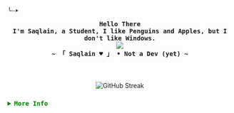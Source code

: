 <!-- Saqlain's  GitHub Profile -->
<div align="justify">

<!-- Profile -->
<p align="left"><strong><samp>╰┈➤</samp></strong></p>
  <p align="center">
    <samp>
      <b>
        Hello There
      <br>
        I'm Saqlain, a Student, I like Penguins and Apples, but I don't like Windows.
      </b>
      <br>
      <span align="center">
        <image src="https://readme-typing-svg.herokuapp.com?font=Grandstander&pause=1000&color=7FF73F&center=true&vCenter=true&random=false&width=435&lines=Coding+for+the+perfect+blend+of+beauty!;++++Codifica+per+la+bellezza+perfetta!">
      </span>
      <br>
      <b>
        ~ 「 Saqlain ♥ 」 • Not a Dev (yet) ~
      </b>
    </samp>
  </p>

<br>

###

<div align="center">
  <img src="https://streak-stats.demolab.com?user=notsaqlain&theme=transparent&locale=it" alt="GitHub Streak"  />
  <!-- <img src="https://streak-stats.demolab.com?user=notsaqlain&theme=blux&locale=it" alt="GitHub Streak"  /> -->
</div>

###

<details>
<summary style="color:green"><samp><b>More Info</b></samp></summary>

<h2></h2><br>

<!-- Contact Me -->
<p align="center">
  <samp>  
    You can reach me at [<a href="mailto:iamnotsaqlain@gmail.com?subject=README.md%20@GITHUB/NotSaqlain">e-mail</a>]
  </samp>
</p>

<h2></h2><br>

<!-- Profile Views Badge -->
<p align="center">
  <samp>
  <a href="#--------">
    <img src="https://komarev.com/ghpvc/?username=rxyhn&label=Profile+Views&color=grey" alt="profile views" /> 
  </a>
  </samp>
</p>

<!-- Github Trophy -->
<div align="center">
  <table>
    <tr>
      <td><a href="#--------"><img align="center" alt="GitHub Trophy" src="https://github-trophies.vercel.app/?username=NotSaqlain&rank=SECRET,SSS,SS,S,AAA,AA,A&row=2&column=3&margin-w=15&margin-h=15&no-frame=true&theme=nord"></a></td>
    </tr>
  </table>
</div>

<!-- Github Stats -->
<div align="center">
  <table>
    <tr>
      <td><a href="#--------"><img height="137px" align="center" alt="GitHub Stats" src="https://github-readme-stats.vercel.app/api?username=notsaqlain&count_private=true&show_icons=true&include_all_commits=true&line_height=21&hide_border=true&theme=nord"/></a></td>
      <td><a href="#--------"><img height="137px" align="center" alt="Top Language" src="https://github-readme-stats.vercel.app/api/top-langs/?username=notsaqlain&layout=compact&line_height=21&hide_border=true&theme=nord"/></a></td>
    </tr>
  </table>
</div>
</details>

</div>
